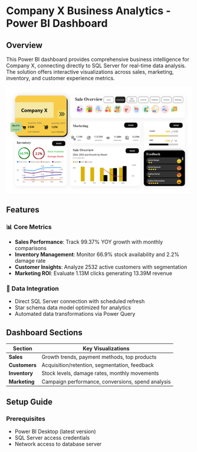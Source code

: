 # Company X Business Analytics - Power BI Dashboard

## Overview
This Power BI dashboard provides comprehensive business intelligence for  Company X, connecting directly to SQL Server for real-time data analysis. The solution offers interactive visualizations across sales, marketing, inventory, and customer experience metrics.

![](image.png)

## Features

### 📊 Core Metrics
- **Sales Performance**: Track 99.37% YOY growth with monthly comparisons
- **Inventory Management**: Monitor 66.9% stock availability and 2.2% damage rate
- **Customer Insights**: Analyze 2532 active customers with segmentation
- **Marketing ROI**: Evaluate 1.13M clicks generating 13.39M revenue

### 🔗 Data Integration
- Direct SQL Server connection with scheduled refresh
- Star schema data model optimized for analytics
- Automated data transformations via Power Query

## Dashboard Sections

| Section | Key Visualizations |
|---------|-------------------|
| **Sales** | Growth trends, payment methods, top products |
| **Customers** | Acquisition/retention, segmentation, feedback |
| **Inventory** | Stock levels, damage rates, monthly movements |
| **Marketing** | Campaign performance, conversions, spend analysis |

## Setup Guide

### Prerequisites
- Power BI Desktop (latest version)
- SQL Server access credentials
- Network access to database server

